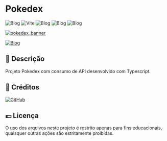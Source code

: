# Pokedex
![Blog](https://img.shields.io/badge/React-20232A?style=for-the-badge&logo=react&logoColor=61DAFB)
![Vite](https://img.shields.io/badge/vite-%23646CFF.svg?style=for-the-badge&logo=vite&logoColor=white)
![Blog](https://img.shields.io/badge/TypeScript-007ACC?style=for-the-badge&logo=typescript&logoColor=white)
![Blog](https://img.shields.io/badge/HTML5-E34F26?style=for-the-badge&logo=html5&logoColor=white)
![Blog](https://img.shields.io/badge/CSS3-1572B6?style=for-the-badge&logo=css3&logoColor=white)

[![pokedex_banner](https://github.com/MatheusCarvie/pokedex/assets/89232821/0a354c64-ec5e-4e9a-b08c-a2564e4fc235)](https://pokedex-white.vercel.app/)

[![Blog](https://img.shields.io/badge/LinkedIn-0077B5?style=for-the-badge&logo=linkedin&logoColor=white)](https://www.linkedin.com/in/matheuscarvie/)

## 📑 Descrição
Projeto Pokedex com consumo de API desenvolvido com Typescript.

## 🔨 Créditos
[![GitHub](https://img.shields.io/badge/GitHub-MatheusCarvie-181717?style=flat&logo=github)](https://github.com/MatheusCarvie)

## 💵 Licença
O uso dos arquivos neste projeto é restrito apenas para fins educacionais, quaisquer outras ações são estritamente proibidas.
